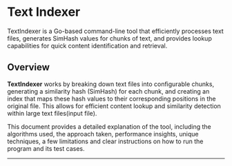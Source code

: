 # Text Indexer
TextIndexer is a Go-based command-line tool that efficiently processes text files, generates SimHash values for chunks of text, and provides lookup capabilities for quick content identification and retrieval.

## Overview

**TextIndexer** works by breaking down text files into configurable chunks, generating a similarity hash (SimHash) for each chunk, and creating an index that maps these hash values to their corresponding positions in the original file. This allows for efficient content lookup and similarity detection within large text files(input file).

This document provides a detailed explanation of the tool, including the algorithms used, the approach taken, performance insights, unique techniques, a few limitations and clear instructions on how to run the program and its test cases.

---